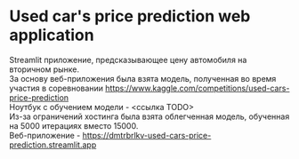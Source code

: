 # Used car's price prediction web application
Streamlit приложение, предсказывающее цену автомобиля на вторичном рынке.  
За основу веб-приложения была взята модель, полученная во время участия в соревновании https://www.kaggle.com/competitions/used-cars-price-prediction  
Ноутбук с обучением модели - <ссылка TODO>  
Из-за ограничений хостинга была взята облегченная модель, обученная на 5000 итерациях вместо 15000.  
Веб-приложение - https://dmtrbrlkv-used-cars-price-prediction.streamlit.app
